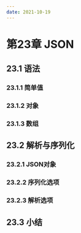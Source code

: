 ```yaml
---
date: 2021-10-19
---
```


# 第23章 JSON

## 23.1 语法

### 23.1.1 简单值

### 23.1.2 对象

### 23.1.3 数组

## 23.2 解析与序列化

### 23.2.1 JSON对象

### 23.2.2 序列化选项

### 23.2.3 解析选项

## 23.3 小结
